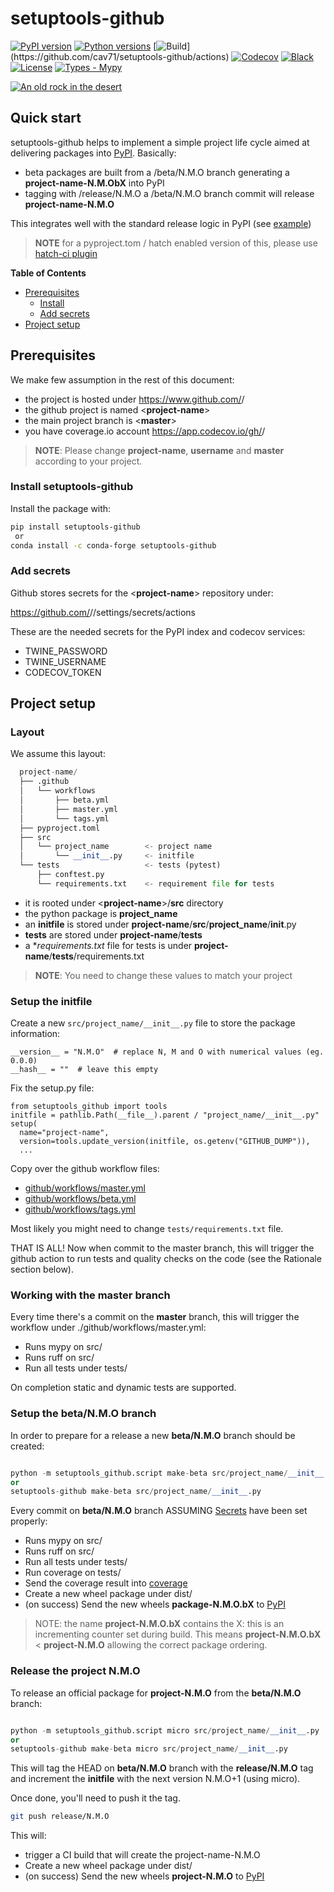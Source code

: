 # setuptools-github
[![PyPI version](https://img.shields.io/pypi/v/setuptools-github.svg?color=blue)](https://pypi.org/project/setuptools-github)
[![Python versions](https://img.shields.io/pypi/pyversions/setuptools-github.svg)](https://pypi.org/project/setuptools-github)
[![Build](https://github.com/cav71/setuptools-github/actions/workflows/{{ctx.branch.partition("/")[0]}}.yml/badge.svg)](https://github.com/cav71/setuptools-github/actions)
[![Codecov](https://codecov.io/gh/cav71/setuptools-github/branch/{{ctx.current|urlquote}}/graph/badge.svg?token=SIUMZ7MT5T)](https://codecov.io/gh/cav71/setuptools-github/tree/{{ctx.current|urlquote}})
[![Black](https://img.shields.io/badge/code%20style-black-000000.svg)](Black)
[![License](https://img.shields.io/badge/License-BSD_2--Clause-blue.svg)](https://opensource.org/licenses/BSD-2-Clause)
[![Types - Mypy](https://img.shields.io/badge/types-Mypy-blue.svg)](https://mypy-lang.org/)


[![An old rock in the desert](/assets/images/shiprock.jpg "Shiprock, New Mexico by Beau Rogers")](https://www.flickr.com/photos/beaurogers/31833779864/in/photolist-Qv3rFw-34mt9F-a9Cmfy-5Ha3Zi-9msKdv-o3hgjr-hWpUte-4WMsJ1-KUQ8N-deshUb-vssBD-6CQci6-8AFCiD-zsJWT-nNfsgB-dPDwZJ-bn9JGn-5HtSXY-6CUhAL-a4UTXB-ugPum-KUPSo-fBLNm-6CUmpy-4WMsc9-8a7D3T-83KJev-6CQ2bK-nNusHJ-a78rQH-nw3NvT-7aq2qf-8wwBso-3nNceh-ugSKP-4mh4kh-bbeeqH-a7biME-q3PtTf-brFpgb-cg38zw-bXMZc-nJPELD-f58Lmo-bXMYG-bz8AAi-bxNtNT-bXMYi-bXMY6-bXMYv)

## Quick start
setuptools-github helps to implement a simple project life cycle
aimed at delivering packages into [PyPI](https://pypi.org). Basically:
- beta packages are built from a /beta/N.M.O branch generating a **project-name-N.M.ObX** into PyPI
- tagging with /release/N.M.O a /beta/N.M.O branch commit will release **project-name-N.M.O**

This integrates well with the standard release logic in PyPI (see [example](https://pypi.org/project/setuptools-github/#history))

> **NOTE** for a pyproject.tom / hatch enabled version of this, please use
> [hatch-ci plugin](https://pypi.org/project/hatch-ci)

**Table of Contents**

- [Prerequisites](#prerequisites)
  - [Install](#install-setuptools-github)
  - [Add secrets](#add-secrets)
- [Project setup](#project-setup)


## Prerequisites

We make few assumption in the rest of this document:

- the project is hosted under https://www.github.com/<username>/<project-name>
- the github project is named <**project-name**>
- the main project branch is <**master**>
- you have coverage.io account https://app.codecov.io/gh/<username>/<project-name>

> **NOTE**: Please change **project-name**, **username** and **master** according to your project.

### Install setuptools-github

Install the package with:
```bash
pip install setuptools-github
 or
conda install -c conda-forge setuptools-github
```

### Add secrets

Github stores secrets for the <**project-name**> repository under:

https://github.com/<username>/<project-name>/settings/secrets/actions

These are the needed secrets for the PyPI index and codecov services:
- TWINE_PASSWORD
- TWINE_USERNAME
- CODECOV_TOKEN

## Project setup

### Layout
We assume this layout:
```python
  project-name/
  ├── .github
  │   └── workflows
  │       ├── beta.yml
  │       ├── master.yml
  │       └── tags.yml
  ├── pyproject.toml
  ├── src
  │   └── project_name        <- project name
  │       └── __init__.py     <- initfile
  └── tests                   <- tests (pytest)
      ├── conftest.py
      └── requirements.txt    <- requirement file for tests
```

- it is rooted under <**project-name**>/**src** directory
- the python package is **project_name**
- an **initfile** is stored under **project-name**/**src**/**project_name**/__init__.py
- **tests** are stored under **project-name**/**tests**
- a **requirements.txt* file for tests is under **project-name**/**tests**/requirements.txt

> **NOTE**: You need to change these values to match your project

### Setup the initfile

Create a new `src/project_name/__init__.py` file to store the package information:
```
__version__ = "N.M.O"  # replace N, M and O with numerical values (eg. 0.0.0)
__hash__ = ""  # leave this empty
```

Fix the setup.py file:
```
from setuptools_github import tools
initfile = pathlib.Path(__file__).parent / "project_name/__init__.py"
setup(
  name="project-name",
  version=tools.update_version(initfile, os.getenv("GITHUB_DUMP")),
  ...
```
Copy over the github workflow files:
- [github/workflows/master.yml](https://github.com/cav71/setuptools-github/blob/master/.github/workflows/master.yml)
- [github/workflows/beta.yml](https://github.com/cav71/setuptools-github/blob/master/.github/workflows/beta.yml)
- [github/workflows/tags.yml](https://github.com/cav71/setuptools-github/blob/master/.github/workflows/tags.yml)

Most likely you might need to change `tests/requirements.txt` file.

THAT IS ALL! Now when commit to the master branch, this will trigger the 
github action to run tests and quality checks on the code 
(see the Rationale section below).

### Working with the master branch

Every time there's a commit on the **master** branch, this will trigger
the workflow under ./github/workflows/master.yml:
- Runs mypy on src/
- Runs ruff on src/
- Run all tests under tests/

On completion static and dynamic tests are supported.

### Setup the beta/N.M.O branch

In order to prepare for a release a new **beta/N.M.O** branch should be created:
```python

python -m setuptools_github.script make-beta src/project_name/__init__.py 
or
setuptools-github make-beta src/project_name/__init__.py
```

Every commit on **beta/N.M.O** branch ASSUMING [Secrets](#add-secrets) have been set
properly:
- Runs mypy on src/
- Runs ruff on src/
- Run all tests under tests/
- Run coverage on tests/
- Send the coverage result into [coverage](https://coverage.io)
- Create a new wheel package under dist/
- (on success) Send the new wheels **package-N.M.O.bX** to [PyPI](https://pypi.org)

> NOTE: the name **project-N.M.O.bX** contains the X: this is an
> incrementing counter set during build.
> This means **project-N.M.O.bX** < **project-N.M.O** allowing 
> the correct package ordering.

### Release the project N.M.O
To release an official package for **project-N.M.O** from
the **beta/N.M.O** branch:
```python

python -m setuptools_github.script micro src/project_name/__init__.py
or
setuptools-github make-beta micro src/project_name/__init__.py
```
This will tag the HEAD on **beta/N.M.O** branch 
with the **release/N.M.O** tag and increment the **initfile** with the
next version N.M.O+1 (using micro).

Once done, you'll need to push it the tag.
```bash
git push release/N.M.O
```
This will:
- trigger a CI build that will create the project-name-N.M.O
- Create a new wheel package under dist/
- (on success) Send the new wheels **project-N.M.O** to [PyPI](https://pypi.org)
